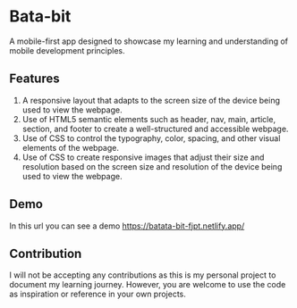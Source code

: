 # Bata-bit

A mobile-first app designed to showcase my learning and understanding of mobile development principles.


## Features

1. A responsive layout that adapts to the screen size of the device being used to view the webpage.
2. Use of HTML5 semantic elements such as header, nav, main, article, section, and footer to create a well-structured and accessible webpage.
3. Use of CSS to control the typography, color, spacing, and other visual elements of the webpage.
4. Use of CSS to create responsive images that adjust their size and resolution based on the screen size and resolution of the device being used to view the webpage.

## Demo

In this url you can see a demo https://batata-bit-fjpt.netlify.app/

## Contribution

I will not be accepting any contributions as this is my personal project to document my learning journey. However, you are welcome to use the code as inspiration or reference in your own projects.
